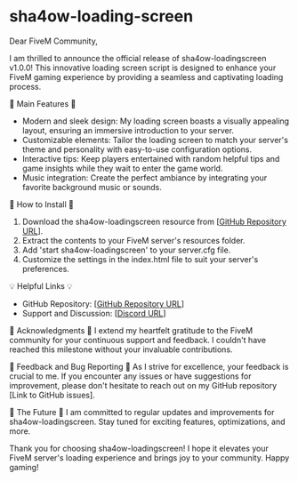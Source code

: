 # sha4ow-loading-screen

Dear FiveM Community,

I am thrilled to announce the official release of sha4ow-loadingscreen v1.0.0! This innovative loading screen script is designed to enhance your FiveM gaming experience by providing a seamless and captivating loading process.

🌟 Main Features 🌟
- Modern and sleek design: My loading screen boasts a visually appealing layout, ensuring an immersive introduction to your server.
- Customizable elements: Tailor the loading screen to match your server's theme and personality with easy-to-use configuration options.
- Interactive tips: Keep players entertained with random helpful tips and game insights while they wait to enter the game world.
- Music integration: Create the perfect ambiance by integrating your favorite background music or sounds.

🚀 How to Install 🚀
1. Download the sha4ow-loadingscreen resource from [[GitHub Repository URL](https://github.com/sha4ow/sha4ow-loading-screen)].
2. Extract the contents to your FiveM server's resources folder.
3. Add 'start sha4ow-loadingscreen' to your server.cfg file.
4. Customize the settings in the index.html file to suit your server's preferences.

💡 Helpful Links 💡
- GitHub Repository: [[GitHub Repository URL](https://github.com/sha4ow/sha4ow-loading-screen)]
- Support and Discussion: [[Discord URL](https://discord.gg/Y4CWDas4w6)]

🙏 Acknowledgments 🙏
I extend my heartfelt gratitude to the FiveM community for your continuous support and feedback. I couldn't have reached this milestone without your invaluable contributions.

📝 Feedback and Bug Reporting 📝
As I strive for excellence, your feedback is crucial to me. If you encounter any issues or have suggestions for improvement, please don't hesitate to reach out on my GitHub repository [Link to GitHub issues].

🔮 The Future 🔮
I am committed to regular updates and improvements for sha4ow-loadingscreen. Stay tuned for exciting features, optimizations, and more.

Thank you for choosing sha4ow-loadingscreen! I hope it elevates your FiveM server's loading experience and brings joy to your community. Happy gaming!



